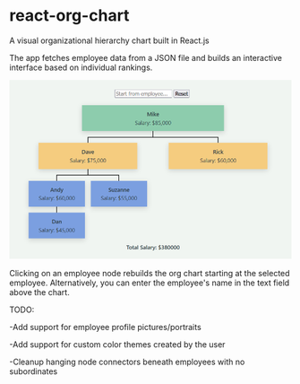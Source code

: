 # react-org-chart
A visual organizational hierarchy chart built in React.js

The app fetches employee data from a JSON file and builds an interactive interface based on individual rankings.

![Screenshot](src/assets/react-org-chart-screenshot.png)

Clicking on an employee node rebuilds the org chart starting at the selected employee. Alternatively, you can enter the employee's name in the text field above the chart.


TODO:

-Add support for employee profile pictures/portraits

-Add support for custom color themes created by the user

-Cleanup hanging node connectors beneath employees with no subordinates
